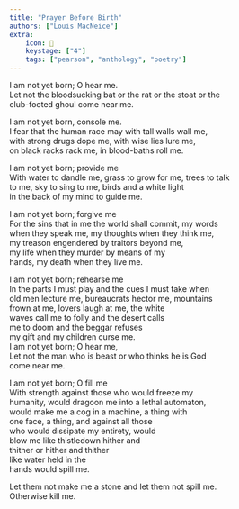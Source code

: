 ```yaml
---
title: "Prayer Before Birth"
authors: ["Louis MacNeice"]
extra:
    icon: 🦇
    keystage: ["4"]
    tags: ["pearson", "anthology", "poetry"]
---
```

I am not yet born; O hear me.  
Let not the bloodsucking bat or the rat or the stoat or the  
club-footed ghoul come near me.  
  
I am not yet born, console me.  
I fear that the human race may with tall walls wall me,  
with strong drugs dope me, with wise lies lure me,  
on black racks rack me, in blood-baths roll me.  
  
I am not yet born; provide me  
With water to dandle me, grass to grow for me, trees to talk  
to me, sky to sing to me, birds and a white light  
in the back of my mind to guide me.  
  
I am not yet born; forgive me  
For the sins that in me the world shall commit, my words  
when they speak me, my thoughts when they think me,  
my treason engendered by traitors beyond me,  
my life when they murder by means of my  
hands, my death when they live me.  
  
I am not yet born; rehearse me  
In the parts I must play and the cues I must take when  
old men lecture me, bureaucrats hector me, mountains  
frown at me, lovers laugh at me, the white  
waves call me to folly and the desert calls  
me to doom and the beggar refuses  
my gift and my children curse me.  
I am not yet born; O hear me,  
Let not the man who is beast or who thinks he is God  
come near me.  
  
I am not yet born; O fill me  
With strength against those who would freeze my  
humanity, would dragoon me into a lethal automaton,  
would make me a cog in a machine, a thing with  
one face, a thing, and against all those  
who would dissipate my entirety, would  
blow me like thistledown hither and  
thither or hither and thither  
like water held in the  
hands would spill me.  
  
Let them not make me a stone and let them not spill me.  
Otherwise kill me.  
